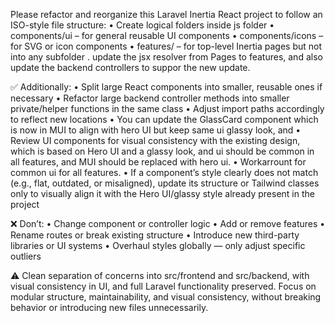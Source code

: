 Please refactor and reorganize this Laravel Inertia React project to follow an ISO-style file structure:
	•	Create logical folders inside js folder
	•	components/ui – for general reusable UI components
	•	components/icons – for SVG or icon components
	•	features/ – for top-level Inertia pages but not into any subfolder
	. update the jsx resolver from Pages to features, and also update the backend controllers to suppor the new update.

✅ Additionally:
	•	Split large React components into smaller, reusable ones if necessary
	•	Refactor large backend controller methods into smaller private/helper functions in the same class
	•	Adjust import paths accordingly to reflect new locations
	• You can update the GlassCard component which is now in MUI to align with hero UI but keep same ui glassy look, and
• Review UI components for visual consistency with the existing design, which is based on Hero UI and a glassy look, and ui should be common in all features, and MUI should be replaced with hero ui.
• Workarrount for common ui for all features.
	•	If a component’s style clearly does not match (e.g., flat, outdated, or misaligned), update its structure or Tailwind classes only to visually align it with the Hero UI/glassy style already present in the project

❌ Don’t:
	•	Change component or controller logic
	•	Add or remove features
	•	Rename routes or break existing structure
	•	Introduce new third-party libraries or UI systems
	•	Overhaul styles globally — only adjust specific outliers

⚠ Clean separation of concerns into src/frontend and src/backend, with visual consistency in UI, and full Laravel functionality preserved. Focus on modular structure, maintainability, and visual consistency, without breaking behavior or introducing new files unnecessarily.